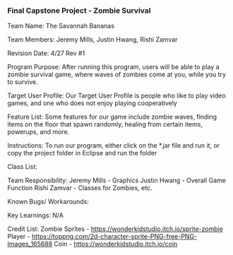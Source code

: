 ### Final Capstone Project - Zombie Survival

Team Name: The Savannah Bananas

Team Members: Jeremy Mills, Justin Hwang, Rishi Zamvar

Revision Date: 4/27 Rev #1

Program Purpose: After running this program, users will be able to play a zombie survival game, where waves of zombies come at you, while you try to survive.

Target User Profile: Our Target User Profile is people who like to play video games, and one who does not enjoy playing cooperatively

Feature List: Some features for our game include zombie waves, finding items on the floor that spawn randomly, healing from certain items, powerups, and more.

Instructions: To run our program, either click on the *.jar file and run it, or copy the project folder in Eclipse and run the folder

Class List:

Team Responsibility: Jeremy Mills - Graphics
			    Justin Hwang - Overall Game Function
			    Rishi Zamvar - Classes for Zombies, etc.

Known Bugs/ Workarounds:

Key Learnings: N/A

Credit List:
Zombie Sprites - https://wonderkidstudio.itch.io/sprite-zombie
Player - https://toppng.com/2d-character-sprite-PNG-free-PNG-Images_165688
Coin - https://wonderkidstudio.itch.io/coin
